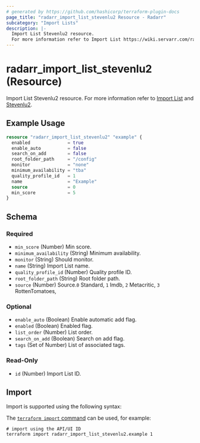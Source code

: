```yaml
---
# generated by https://github.com/hashicorp/terraform-plugin-docs
page_title: "radarr_import_list_stevenlu2 Resource - Radarr"
subcategory: "Import Lists"
description: |-
  Import List Stevenlu2 resource.
  For more information refer to Import List https://wiki.servarr.com/radarr/settings#import-lists and Stevenlu2 https://wiki.servarr.com/radarr/supported#stevenlu2import.
---
```


# radarr_import_list_stevenlu2 (Resource)

<!-- subcategory:Import Lists -->
Import List Stevenlu2 resource.
For more information refer to [Import List](https://wiki.servarr.com/radarr/settings#import-lists) and [Stevenlu2](https://wiki.servarr.com/radarr/supported#stevenlu2import).

## Example Usage

```terraform
resource "radarr_import_list_stevenlu2" "example" {
  enabled              = true
  enable_auto          = false
  search_on_add        = false
  root_folder_path     = "/config"
  monitor              = "none"
  minimum_availability = "tba"
  quality_profile_id   = 1
  name                 = "Example"
  source               = 0
  min_score            = 5
}
```

<!-- schema generated by tfplugindocs -->
## Schema

### Required

- `min_score` (Number) Min score.
- `minimum_availability` (String) Minimum availability.
- `monitor` (String) Should monitor.
- `name` (String) Import List name.
- `quality_profile_id` (Number) Quality profile ID.
- `root_folder_path` (String) Root folder path.
- `source` (Number) Source.`0` Standard, `1` Imdb, `2` Metacritic, `3` RottenTomatoes,

### Optional

- `enable_auto` (Boolean) Enable automatic add flag.
- `enabled` (Boolean) Enabled flag.
- `list_order` (Number) List order.
- `search_on_add` (Boolean) Search on add flag.
- `tags` (Set of Number) List of associated tags.

### Read-Only

- `id` (Number) Import List ID.

## Import

Import is supported using the following syntax:

The [`terraform import` command](https://developer.hashicorp.com/terraform/cli/commands/import) can be used, for example:

```shell
# import using the API/UI ID
terraform import radarr_import_list_stevenlu2.example 1
```
